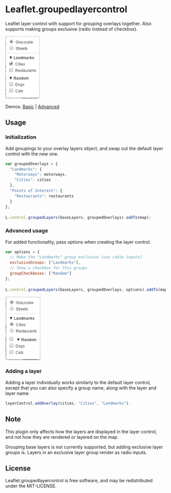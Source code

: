 Leaflet.groupedlayercontrol
===========================

Leaflet layer control with support for grouping overlays together.
Also supports making groups exclusive (radio instead of checkbox).

![preview](preview.png)

Demos: [Basic](http://tsrman.github.io/Leaflet.groupedlayercontrol/example/basic.html) |
[Advanced](http://tsrman.github.io/Leaflet.groupedlayercontrol/example/advanced.html)

## Usage

### Initialization

Add groupings to your overlay layers object, and swap out the default layer
control with the new one.

```javascript
var groupedOverlays = {
  "Landmarks": {
    "Motorways": motorways,
    "Cities": cities
  },
  "Points of Interest": {
    "Restaurants": restaurants
  }
};

L.control.groupedLayers(baseLayers, groupedOverlays).addTo(map);
```

### Advanced usage

For added functionality, pass options when creating the layer control.

```javascript
var options = {
  // Make the "Landmarks" group exclusive (use radio inputs)
  exclusiveGroups: ["Landmarks"],
  // Show a checkbox for this groups
  groupCheckboxes: ["Random"]
};

L.control.groupedLayers(baseLayers, groupedOverlays, options).addTo(map);
```

![advanced preview](preview-advanced.png)

### Adding a layer

Adding a layer individually works similarly to the default layer control,
except that you can also specify a group name, along with the layer and layer name.

```javascript
layerControl.addOverlay(cities, "Cities", "Landmarks").
```

## Note

This plugin only affects how the layers are displayed in the layer control,
and not how they are rendered or layered on the map.

Grouping base layers is not currently supported, but adding exclusive layer
groups is. Layers in an exclusive layer group render as radio inputs.

## License

Leaflet.groupedlayercontrol is free software, and may be redistributed under
the MIT-LICENSE.
